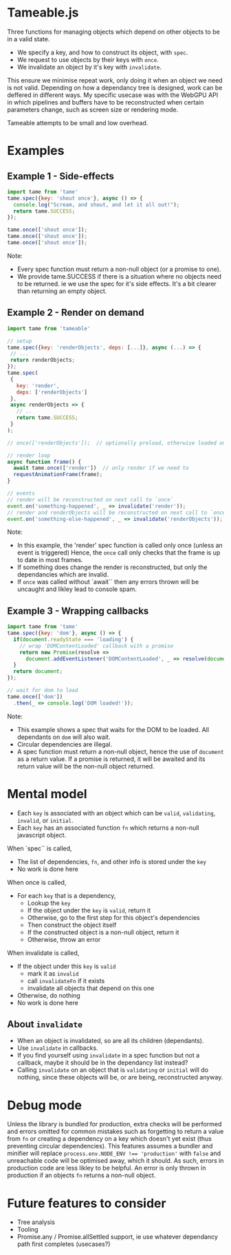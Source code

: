 # Tameable.js

Three functions for managing objects which depend on other objects to be in a valid state.

 - We specify a key, and how to construct its object, with `spec`.
 - We request to use objects by their keys with `once`.
 - We invalidate an object by it's key with `invalidate`.
 
This ensure we minimise repeat work, only doing it when an object we need is not valid.
Depending on how a dependancy tree is designed, work can be deffered in different ways. My specific usecase was with the WebGPU API in which pipelines and buffers have to be reconstructed when certain parameters change, such as screen size or rendering mode.

Tameable attempts to be small and low overhead.

# Examples

## Example 1 - Side-effects
```js
import tame from 'tame'
tame.spec({key: 'shout once'}, async () => {
  console.log("Scream, and shout, and let it all out!");
  return tame.SUCCESS;
});

tame.once(['shout once']);
tame.once(['shout once']);
tame.once(['shout once']);
```
Note:
- Every spec function must return a non-null object (or a promise to one).
- We provide tame.SUCCESS if there is a situation where no objects need to be returned.
  ie we use the spec for it's side effects. It's a bit clearer than returning an empty object.

## Example 2 - Render on demand
 ```js
import tame from 'tameable'

// setup
tame.spec({key: 'renderObjects', deps: [...]}, async (...) => {
  // ...
  return renderObjects;
});
tame.spec(
  {
    key: 'render',
    deps: ['renderObjects']
  },
  async renderObjects => {
    // ..
    return tame.SUCCESS;
  }
);

// once(['renderObjects']);  // optionally preload, otherwise loaded on first frame

// render loop
async function frame() {
   await tame.once(['render'])  // only render if we need to
   requestAnimationFrame(frame);
}

// events
// render will be reconstructed on next call to `once`
event.on('something-happened', _ => invalidate('render')); 
// render and renderObjects will be reconstructed on next call to `once`
event.on('something-else-happened', _ => invalidate('renderObjects'));
```

Note:
- In this example, the 'render' spec function is called only once (unless an event is triggered)
  Hence, the `once` call only checks that the frame is up to date in most frames.
- If something does change the render is reconstructed, but only the dependancies which are invalid.
- If `once` was called without `await`` then any errors thrown will be uncaught and likley lead to console spam.

## Example 3 - Wrapping callbacks
```js
import tame from 'tame'
tame.spec({key: 'dom'}, async () => {
  if(document.readyState === 'loading') {
    // wrap 'DOMContentLoaded' callback with a promise
    return new Promise(resolve =>
      document.addEventListener('DOMContentLoaded', _ => resolve(document)));
  }
  return document;
});

// wait for dom to load
tame.once(['dom'])
  .then(_ => console.log('DOM loaded!'));
```
Note:
- This example shows a spec that waits for the DOM to be loaded. All dependants on `dom` will also wait.
- Circular dependencies are illegal.
- A spec function must return a non-null object, hence the use of `document` as a return value.
  If a promise is returned, it will be awaited and its return value will be the non-null object returned.

# Mental model

- Each `key` is associated with an object which can be `valid`, `validating`, `invalid`, or `initial`.
- Each `key` has an associated function `fn` which returns a non-null javascript object.

When `spec`` is called,
- The list of dependencies, `fn`, and other info is stored under the `key`
- No work is done here

When once is called,
- For each `key` that is a dependency,
  - Lookup the `key`
  - If the object under the `key` is `valid`, return it
  - Otherwise, go to the first step for this object's dependencies
  - Then construct the object itself
  - If the constructed object is a non-null object, return it
  - Otherwise, throw an error

When invalidate is called,
- If the object under this `key` is `valid`
  - mark it as `invalid`
  - call `invalidateFn` if it exists
  - invalidate all objects that depend on this one
- Otherwise, do nothing
- No work is done here

## About `invalidate`
- When an object is invalidated, so are all its children (dependants).
- Use `invalidate` in callbacks.
- If you find yourself using `invalidate` in a spec function but not a callback, maybe it
  should be in the dependancy list instead?
- Calling `invalidate` on an object that is `validating` or `initial` will do nothing, since
  these objects will be, or are being, reconstructed anyway.

# Debug mode
Unless the library is bundled for production, extra checks will be performed and errors omitted for common mistakes such as forgetting to return a value from `fn` or creating a dependency on a key which doesn't yet exist (thus preventing circular dependencies). This features assumes a bundler and minifier will replace `process.env.NODE_ENV !== 'production'` with `false` and unreachable code will be optimised away, which it should. As such, errors in production code are less likley to be helpful. An error is only thrown in production if an objects `fn` returns a non-null object.

# Future features to consider
 - Tree analysis
 - Tooling
 - Promise.any / Promise.allSettled support, ie use whatever dependancy path first completes (usecases?)
